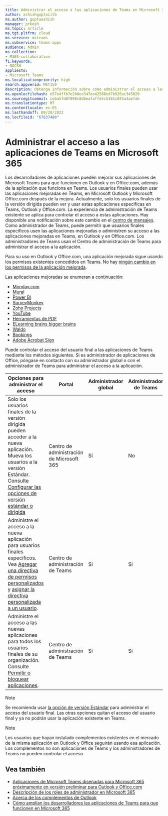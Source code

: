 ```yaml
---
title: Administrar el acceso a las aplicaciones de Teams en Microsoft 365
author: ashishguptaiitb
ms.author: guptaashish
manager: prkosh
ms.topic: article
ms.tgt.pltfrm: cloud
ms.service: msteams
ms.subservice: teams-apps
audience: Admin
ms.collection:
- M365-collaboration
f1.keywords:
- NOCSH
appliesto:
- Microsoft Teams
ms.localizationpriority: high
search.appverid: MET150
description: Obtenga información sobre cómo administrar el acceso a las aplicaciones de Teams en Microsoft 365.
ms.openlocfilehash: e57e4ffb7e2b8ee347ee42588ed7b926ac345020
ms.sourcegitcommit: ceba5fd8f098c8d0eafaffe5c5301c845a3ae7ab
ms.translationtype: MT
ms.contentlocale: es-ES
ms.lasthandoff: 09/20/2022
ms.locfileid: "67837480"
---
```

# <a name="manage-access-to-teams-apps-across-microsoft-365"></a>Administrar el acceso a las aplicaciones de Teams en Microsoft 365

Los desarrolladores de aplicaciones pueden mejorar sus aplicaciones de Microsoft Teams para que funcionen en Outlook y en Office.com, además de la aplicación que funciona en Teams. Los usuarios finales pueden usar las aplicaciones mejoradas en Teams, en Microsoft Outlook y Microsoft Office.com después de la mejora. Actualmente, solo los usuarios finales de la versión dirigida pueden ver y usar estas aplicaciones específicas en Teams, Outlook y Office.com. La experiencia de administración de Teams existente se aplica para controlar el acceso a estas aplicaciones. Hay disponible una notificación sobre este cambio en el [centro de mensajes](https://admin.microsoft.com/AdminPortal/Home#/MessageCenter/:/messages/MC334280). Como administrador de Teams, puede permitir que usuarios finales específicos usen las aplicaciones mejoradas o administren su acceso a las aplicaciones mejoradas en Teams, en Outlook y en Office.com. Los administradores de Teams usan el Centro de administración de Teams para administrar el acceso a la aplicación.

Para su uso en Outlook y Office.com, una aplicación mejorada sigue usando los permisos existentes concedidos en Teams. No hay [ningún cambio en los permisos de la aplicación mejorada](https://devblogs.microsoft.com/microsoft365dev/ignite-2021-building-apps-for-collaboration-in-a-hybrid-world/#personal-tabs).

Las aplicaciones mejoradas se enumeran a continuación:

* [Monday.com](https://teams.microsoft.com/l/app/eab2d3ce-6d6a-4415-abc4-5f40a8317b1f)
* [Mural](https://teams.microsoft.com/l/app/c738b607-88dd-4f16-aefe-6a824c65d25d)
* [Power BI](https://teams.microsoft.com/l/app/1c4340de-2a85-40e5-8eb0-4f295368978b)
* [SurveyMonkey](https://teams.microsoft.com/l/app/0fd925a0-357f-4d25-8456-b3022aaa41a9)
* [Zoho Projects](https://teams.microsoft.com/l/app/4a39aea9-8537-4c2f-b66d-ca364eb3b80d)
* [YouTube](https://teams.microsoft.com/l/app/com.microsoft.teamspace.tab.youtube)
* [Herramientas de PDF](https://teams.microsoft.com/l/app/ca4b5141-5c46-47bc-a05e-2733d9bd69aa?source=app-details-dialog)
* [ELearning brains bigger brains](https://teams.microsoft.com/l/app/12345514-afee-abcd-acde-c5b34109abcd?source=app-details-dialog)
* [Waldo](https://teams.microsoft.com/l/app/1d041f16-ab49-4627-bfda-6b60ad2cab6a?source=app-details-dialog)
* [Bookings](https://teams.microsoft.com/l/app/4c4ec2e8-4a2c-4bce-8d8f-00fc664a4e5b?source=app-details-dialog)
* [Adobe Acrobat Sign](https://teams.microsoft.com/l/app/0f56a9d1-f502-40f9-a9e8-816d7adbb68b?source=app-details-dialog)

Puede controlar el acceso del usuario final a las aplicaciones de Teams mediante los métodos siguientes. Si es administrador de aplicaciones de Office, póngase en contacto con su administrador global o con el administrador de Teams para administrar el acceso a la aplicación.

| Opciones para administrar el acceso |Portal|Administrador global|Administrador de Teams|
|--|---|---|--|
| Solo los usuarios finales de la versión dirigida pueden acceder a la nueva aplicación. Mueva los usuarios a la versión Estándar. Consulte [Configurar las opciones de versión estándar o dirigida](/microsoft-365/admin/manage/release-options-in-office-365?view=o365-worldwide&preserve-view=true) | Centro de administración de Microsoft 365 | Sí | No |
| Administre el acceso a la nueva aplicación para usuarios finales específicos. Vea [Agregar una directiva de permisos personalizados](teams-app-permission-policies.md#create-a-custom-app-permission-policy) y [asignar la directiva personalizada a un usuario](policy-assignment-overview.md). | Centro de administración de Teams | Sí | Sí |
| Administre el acceso a las nuevas aplicaciones para todos los usuarios finales de su organización. Consulte [Permitir o bloquear aplicaciones](manage-apps.md#allow-and-block-apps). | Centro de administración de Teams | Sí | Sí |

> [!NOTE]
> Se recomienda usar [la opción de versión Estándar](/microsoft-365/admin/manage/release-options-in-office-365?view=o365-worldwide&preserve-view=true) para administrar el acceso del usuario final. Las otras opciones quitan el acceso del usuario final y ya no podrán usar la aplicación existente en Teams.

> [!NOTE]
> Los usuarios que hayan instalado complementos existentes en el mercado de la misma aplicación en Outlook y Office seguirán usando esa aplicación. Los complementos no son aplicaciones de Teams y los administradores de Teams no pueden controlar el acceso.

## <a name="see-also"></a>Vea también

* [Aplicaciones de Microsoft Teams diseñadas para Microsoft 365 próximamente en versión preliminar para Outlook y Office.com](https://techcommunity.microsoft.com/t5/microsoft-365-blog/microsoft-teams-apps-designed-for-microsoft-365-coming-in/ba-p/3269538)
* [Descripción de los roles de administrador en Microsoft 365](/microsoft-365/admin/add-users/about-admin-roles?view=o365-worldwide&preserve-view=true)  
* [Acerca de los complementos de Outlook](/office/dev/add-ins/outlook/outlook-add-ins-overview)
* [Cómo amplían los desarrolladores las aplicaciones de Teams para que funcionen en Microsoft 365](/microsoftteams/platform/m365-apps/overview)
